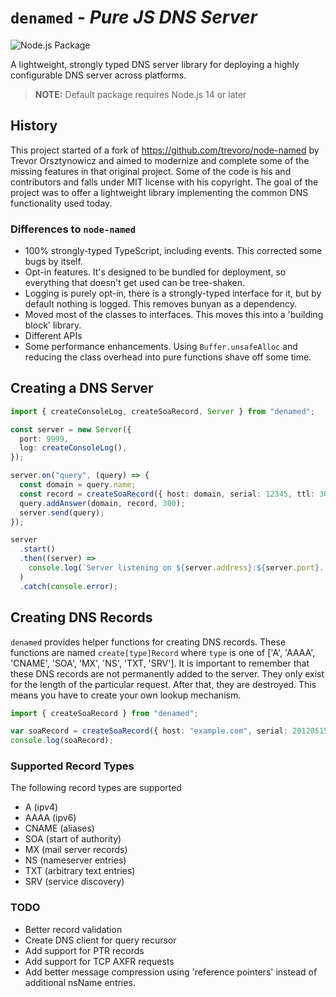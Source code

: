 # `denamed` - _Pure JS DNS Server_
![Node.js Package](https://github.com/idiotworks/denamed/workflows/Node.js%20Package/badge.svg)

A lightweight, strongly typed DNS server library for deploying a highly configurable DNS server across platforms.

> **NOTE:** Default package requires Node.js 14 or later

## History

This project started of a fork of https://github.com/trevoro/node-named by Trevor Orsztynowicz and aimed to modernize
and complete some of the missing features in that original project. Some of the code is his and contributors and falls
under MIT license with his copyright. The goal of the project was to offer a lightweight library implementing the common
DNS functionality used today.

### Differences to `node-named`

- 100% strongly-typed TypeScript, including events. This corrected some bugs by itself.
- Opt-in features. It's designed to be bundled for deployment, so everything that doesn't get used can be tree-shaken.
- Logging is purely opt-in, there is a strongly-typed interface for it, but by default nothing is logged. This removes
  bunyan as a dependency.
- Moved most of the classes to interfaces. This moves this into a 'building block' library.
- Different APIs
- Some performance enhancements. Using `Buffer.unsafeAlloc` and reducing the class overhead into pure functions shave
  off some time.

## Creating a DNS Server

```typescript
import { createConsoleLog, createSoaRecord, Server } from "denamed";

const server = new Server({
  port: 9999,
  log: createConsoleLog(),
});

server.on("query", (query) => {
  const domain = query.name;
  const record = createSoaRecord({ host: domain, serial: 12345, ttl: 300 });
  query.addAnswer(domain, record, 300);
  server.send(query);
});

server
  .start()
  .then((server) =>
    console.log(`Server listening on ${server.address}:${server.port}...`)
  )
  .catch(console.error);
```

## Creating DNS Records

`denamed` provides helper functions for creating DNS records. These functions are named `create[type]Record`
where `type` is one of ['A', 'AAAA', 'CNAME', 'SOA', 'MX', 'NS', 'TXT, 'SRV']. It is important to remember that these
DNS records are not permanently added to the server. They only exist for the length of the particular request. After
that, they are destroyed. This means you have to create your own lookup mechanism.

```typescript
import { createSoaRecord } from "denamed";

var soaRecord = createSoaRecord({ host: "example.com", serial: 201205150000 });
console.log(soaRecord);
```

### Supported Record Types

The following record types are supported

- A (ipv4)
- AAAA (ipv6)
- CNAME (aliases)
- SOA (start of authority)
- MX (mail server records)
- NS (nameserver entries)
- TXT (arbitrary text entries)
- SRV (service discovery)

### TODO

- Better record validation
- Create DNS client for query recursor
- Add support for PTR records
- Add support for TCP AXFR requests
- Add better message compression using 'reference pointers' instead of additional nsName entries.
